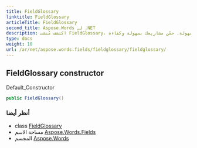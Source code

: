 ```yaml
---
title: FieldGlossary
linktitle: FieldGlossary
articleTitle: FieldGlossary
second_title: Aspose.Words لـ .NET
description: اكتشف مُنشئ FieldGlossary، أداتك المُثلى لإنشاء مسارد مُخصصة بسهولة. حسّن مشاريعك بسهولة وكفاءة!
type: docs
weight: 10
url: /ar/net/aspose.words.fields/fieldglossary/fieldglossary/
---
```

## FieldGlossary constructor

Default_Constructor

```csharp
public FieldGlossary()
```

### أنظر أيضا

* class [FieldGlossary](../)
* مساحة الاسم [Aspose.Words.Fields](../../../aspose.words.fields/)
* المجسم [Aspose.Words](../../../)
